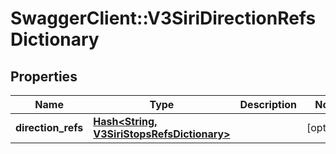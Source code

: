 # SwaggerClient::V3SiriDirectionRefsDictionary

## Properties
Name | Type | Description | Notes
------------ | ------------- | ------------- | -------------
**direction_refs** | [**Hash&lt;String, V3SiriStopsRefsDictionary&gt;**](V3SiriStopsRefsDictionary.md) |  | [optional] 

